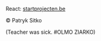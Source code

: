 React: [startprojecten.be](https://PatrykSitko.github.io/startprojecten.be)

©️ Patryk Sitko

(Teacher was sick. #OLMO ZIARKO)

